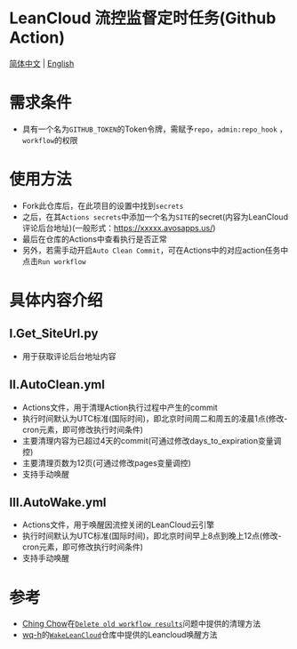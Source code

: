 # LeanCloud 流控监督定时任务(Github Action)
[简体中文](https://github.com/ReverseSacle/Auto_Wake_LeanCloud/blob/main/README.md) | [English](https://github.com/ReverseSacle/Auto_Wake_LeanCloud/blob/main/README_EN.md)

# 需求条件
+ 具有一个名为`GITHUB_TOKEN`的Token令牌，需赋予`repo`，`admin:repo_hook` ，`workflow`的权限

# 使用方法
+ Fork此仓库后，在此项目的设置中找到`secrets`
+ 之后，在其`Actions secrets`中添加一个名为`SITE`的secret(内容为LeanCloud评论后台地址)(一般形式：https://xxxxx.avosapps.us/)
+ 最后在仓库的Actions中查看执行是否正常
+ 另外，若需手动开启`Auto Clean Commit`，可在Actions中的对应action任务中点击`Run workflow`

# 具体内容介绍
## Ⅰ.Get_SiteUrl.py
+ 用于获取评论后台地址内容

## Ⅱ.AutoClean.yml
+ Actions文件，用于清理Action执行过程中产生的commit
+ 执行时间默认为UTC标准(国际时间)，即北京时间周二和周五的凌晨1点(修改-cron元素，即可修改执行时间条件)
+ 主要清理内容为已超过4天的commit(可通过修改days_to_expiration变量调控)
+ 主要清理页数为12页(可通过修改pages变量调控)
+ 支持手动唤醒

## Ⅲ.AutoWake.yml
+ Actions文件，用于唤醒因流控关闭的LeanCloud云引擎
+ 执行时间默认为UTC标准(国际时间)，即北京时间早上8点到晚上12点(修改-cron元素，即可修改执行时间条件)
+ 支持手动唤醒


# 参考
+ [Ching Chow](https://github.com/chingc)在[`Delete old workflow results`](https://github.community/t/delete-old-workflow-results/16152/2)问题中提供的清理方法
+ [wq-h](https://github.com/wq-h)的[`WakeLeanCloud`](https://github.com/wq-h/WakeLeanCloud)仓库中提供的Leancloud唤醒方法
